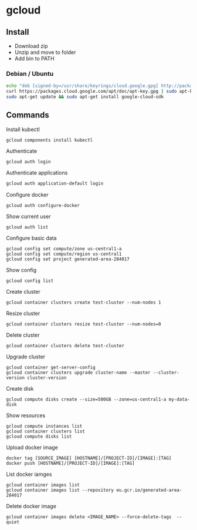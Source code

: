 # gcloud

## Install

- Download zip
- Unzip and move to folder
- Add bin to PATH

### Debian / Ubuntu

````bash
echo "deb [signed-by=/usr/share/keyrings/cloud.google.gpg] http://packages.cloud.google.com/apt cloud-sdk main" | sudo tee -a /etc/apt/sources.list.d/google-cloud-sdk.list
curl https://packages.cloud.google.com/apt/doc/apt-key.gpg | sudo apt-key --keyring /usr/share/keyrings/cloud.google.gpg add -
sudo apt-get update && sudo apt-get install google-cloud-sdk
````

## Commands

Install kubectl

```
gcloud components install kubectl
```

Authenticate

````
gcloud auth login
````

Authenticate applications

```bash
gcloud auth application-default login
```

Configure docker

```
gcloud auth configure-docker
```

Show current user

````
gcloud auth list
````

Configure basic data

````
gcloud config set compute/zone us-central1-a
gcloud config set compute/region us-central1
gcloud config set project generated-area-284017
````

Show config

````
gcloud config list
````

Create cluster

````
gcloud container clusters create test-cluster --num-nodes 1
````

Resize cluster

````
gcloud container clusters resize test-cluster --num-nodes=0
````

Delete cluster

````
gcloud container clusters delete test-cluster
````

Upgrade cluster

````
gcloud container get-server-config
gcloud container clusters upgrade cluster-name --master --cluster-version cluster-version
````

Create disk

````
gcloud compute disks create --size=500GB --zone=us-central1-a my-data-disk
````

Show resources

````
gcloud compute instances list
gcloud container clusters list
gcloud compute disks list
````

Upload docker image

```
docker tag [SOURCE_IMAGE] [HOSTNAME]/[PROJECT-ID]/[IMAGE]:[TAG]
docker push [HOSTNAME]/[PROJECT-ID]/[IMAGE]:[TAG]
```

List docker iamges

```
gcloud container images list
gcloud container images list --repository eu.gcr.io/generated-area-284017
```

Delete docker image

````
gcloud container images delete <IMAGE_NAME> --force-delete-tags  --quiet
````















